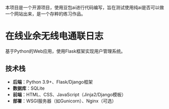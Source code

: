 本项目是一个开源项目，使用豆包ai进行代码编写，旨在测试使用纯ai是否可以做一个网站出来，是一个存粹的练习作品。

# 在线业余无线电通联日志
基于Python的Web应用，使用Flask框架实现用户管理系统。

## 技术栈
- **后端**：Python 3.9+、Flask/Django框架
- **数据库**：SQLite
- **前端**：HTML、CSS、JavaScript（Jinja2/Django模板）
- **部署**：WSGI服务器（如Gunicorn）、Nginx（可选）

